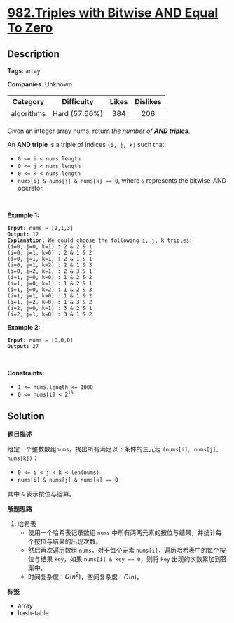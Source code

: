 # [982.Triples with Bitwise AND Equal To Zero](https://leetcode.com/problems/triples-with-bitwise-and-equal-to-zero/description/)

## Description

**Tags**: array

**Companies**: Unknown

|  Category  |  Difficulty   | Likes | Dislikes |
| :--------: | :-----------: | :---: | :------: |
| algorithms | Hard (57.66%) |  384  |   206    |

<p>Given an integer array nums, return <em>the number of <strong>AND triples</strong></em>.</p>
<p>An <strong>AND triple</strong> is a triple of indices <code>(i, j, k)</code> such that:</p>
<ul>
  <li><code>0 &lt;= i &lt; nums.length</code></li>
  <li><code>0 &lt;= j &lt; nums.length</code></li>
  <li><code>0 &lt;= k &lt; nums.length</code></li>
  <li><code>nums[i] &amp; nums[j] &amp; nums[k] == 0</code>, where <code>&amp;</code> represents the bitwise-AND operator.</li>
</ul>
<p>&nbsp;</p>
<p><strong class="example">Example 1:</strong></p>
<pre><code><strong>Input:</strong> nums = [2,1,3]
<strong>Output:</strong> 12
<strong>Explanation:</strong> We could choose the following i, j, k triples:
(i=0, j=0, k=1) : 2 &amp; 2 &amp; 1
(i=0, j=1, k=0) : 2 &amp; 1 &amp; 2
(i=0, j=1, k=1) : 2 &amp; 1 &amp; 1
(i=0, j=1, k=2) : 2 &amp; 1 &amp; 3
(i=0, j=2, k=1) : 2 &amp; 3 &amp; 1
(i=1, j=0, k=0) : 1 &amp; 2 &amp; 2
(i=1, j=0, k=1) : 1 &amp; 2 &amp; 1
(i=1, j=0, k=2) : 1 &amp; 2 &amp; 3
(i=1, j=1, k=0) : 1 &amp; 1 &amp; 2
(i=1, j=2, k=0) : 1 &amp; 3 &amp; 2
(i=2, j=0, k=1) : 3 &amp; 2 &amp; 1
(i=2, j=1, k=0) : 3 &amp; 1 &amp; 2</code></pre>
<p><strong class="example">Example 2:</strong></p>
<pre><code><strong>Input:</strong> nums = [0,0,0]
<strong>Output:</strong> 27</code></pre>
<p>&nbsp;</p>
<p><strong>Constraints:</strong></p>
<ul>
  <li><code>1 &lt;= nums.length &lt;= 1000</code></li>
  <li><code>0 &lt;= nums[i] &lt; 2<sup>16</sup></code></li>
</ul>

## Solution

**题目描述**

给定一个整数数组`nums`，找出所有满足以下条件的三元组 `(nums[i], nums[j], nums[k])`：

- `0 <= i < j < k < len(nums)`
- `nums[i] & nums[j] & nums[k] == 0`

其中 `&` 表示按位与运算。

**解题思路**

1. 哈希表
   - 使用一个哈希表记录数组 `nums` 中所有两两元素的按位与结果，并统计每个按位与结果的出现次数。
   - 然后再次遍历数组 `nums`，对于每个元素 `nums[i]`，遍历哈希表中的每个按位与结果 `key`，如果 `nums[i] & key == 0`，则将 `key` 出现的次数累加到答案中。
   - 时间复杂度：$O(n^2)$，空间复杂度：$O(n)$。

**标签**

- array
- hash-table
